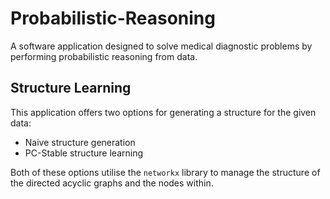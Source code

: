 # Probabilistic-Reasoning
A software application designed to solve medical diagnostic problems by performing probabilistic reasoning from data.

## Structure Learning
This application offers two options for generating a structure for the given data:
- Naive structure generation
- PC-Stable structure learning

Both of these options utilise the `networkx` library to manage the structure of the directed acyclic graphs and the nodes within.
